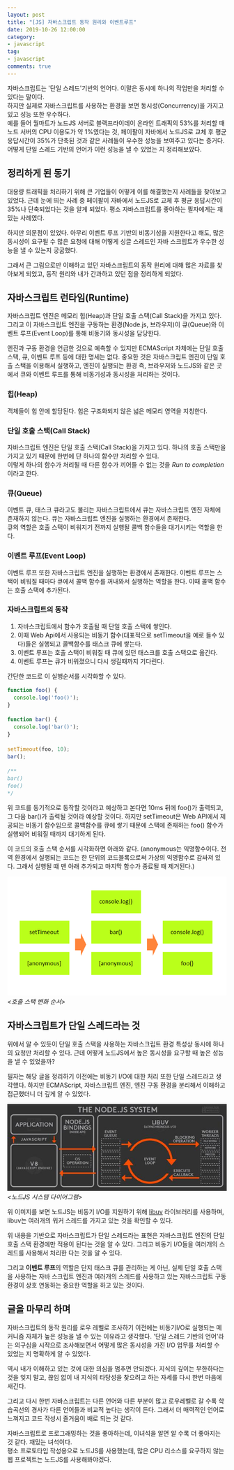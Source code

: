 ```yaml
---
layout: post
title: "[JS] 자바스크립트 동작 원리와 이벤트루프"
date: 2019-10-26 12:00:00
category:
- javascript
tag:
- javascript
comments: true
---
```


자바스크립트는 '단일 스레드'기반의 언어다. 이말은 동시에 하나의 작업만을 처리할 수 있다는 말이다.  
하지만 실제로 자바스크립트를 사용하는 환경을 보면 동시성(Concurrency)을 가지고 있고 성능 또한 우수하다.  
예를 들어 월마트가 노드JS 서버로 블랙프라이데이 온라인 트래픽의 53%를 처리할 때 노드 서버의 CPU 이용도가 약 1%였다는 것, 페이팔이 자바에서 노드JS로 교체 후 평균 응답시간이 35%가 단축된 것과 같은 사례들이 우수한 성능을 보여주고 있다는 증거다.
어떻게 단일 스레드 기반의 언어가 이런 성능을 낼 수 있었는 지 정리해보았다.

## 정리하게 된 동기
대용량 트래픽을 처리하기 위해 큰 기업들이 어떻게 이를 해결했는지 사례들을 찾아보고 있었다. 근데 눈에 띄는 사례 중 페이팔이 자바에서 노드JS로 교체 후 평균 응답시간이 35%나 단축되었다는 것을 알게 되었다. 평소 자바스크립트를 좋아하는 필자에게는 재밌는 사례였다.

하지만 의문점이 있었다. 아무리 이벤트 루프 기반의 비동기성을 지원한다고 해도, 많은 동시성이 요구될 수 많은 요청에 대해 어떻게 싱글 스레드인 자바 스크립트가 우수한 성능을 낼 수 있는지 궁굼했다.

그래서 큰 그림으로만 이해하고 있던 자바스크립트의 동작 원리에 대해 많은 자료를 찾아보게 되었고, 동작 원리와 내가 간과하고 있던 점을 정리하게 되었다.


## 자바스크립트 런타임(Runtime)
자바스크립트 엔진은 메모리 힙(Heap)과 단일 호출 스택(Call Stack)을 가지고 있다. 그리고 이 자바스크립트 엔진을 구동하는 환경(Node.js, 브라우저)이 큐(Queue)와 이벤트 루프(Event Loop)를 통해 비동기와 동시성을 담당한다.

엔진과 구동 환경을 언급한 것으로 예측할 수 있지만 ECMAScript 자체에는 단일 호출 스택, 큐, 이벤트 루프 등에 대한 명세는 없다. 중요한 것은 자바스크립트 엔진이 단일 호출 스택을 이용해서 실행하고, 엔진이 실행되는 환경 즉, 브라우저와 노드JS와 같은 곳에서 큐와 이벤트 루프를 통해 비동기성과 동시성을 처리하는 것이다.

### 힙(Heap)
객체들이 힙 안에 할당된다. 힙은 구조화되지 않은 넓은 메모리 영역을 지칭한다.

### 단일 호출 스택(Call Stack)
자바스크립트 엔진은 단일 호출 스택(Call Stack)을 가지고 있다. 하나의 호출 스택만을 가지고 있기 때문에 한번에 단 하나의 함수만 처리할 수 있다.  
이렇게 하나의 함수가 처리될 때 다른 함수가 끼어들 수 없는 것을 *Run to completion*이라고 한다.

### 큐(Queue)
이벤트 큐, 태스크 큐라고도 불리는 자바스크립트에서 큐는 자바스크립트 엔진 자체에 존재하지 않는다. 큐는 자바스크립트 엔진을 실행하는 환경에서 존재한다.  
큐의 역할은 호출 스택이 비워지기 전까지 실행될 콜백 함수들을 대기시키는 역할을 한다.

### 이벤트 루프(Event Loop)
이벤트 루프 또한 자바스크립트 엔진을 실행하는 환경에서 존재한다. 이벤트 루프는 스택이 비워질 때마다 큐에서 콜백 함수를 꺼내와서 실행하는 역할을 한다. 이때 콜백 함수는 호출 스택에 추가된다.

### 자바스크립트의 동작
1. 자바스크립트에서 함수가 호출될 때 단일 호출 스택에 쌓인다.
2. 이때 Web Api에서 사용되는 비동기 함수(대표적으로 setTimeout을 예로 들수 있다)들은 실행되고 콜백함수를 태스크 큐에 쌓는다.
3. 이벤트 루프는 호출 스택이 비워질 때 큐에 있던 태스크를 호출 스택으로 옮긴다.
4. 이벤트 루프는 큐가 비워졌으니 다시 생길때까지 기다린다.

간단한 코드로 이 실행순서를 시각화할 수 있다.

```js
function foo() { 
  console.log('foo()');
}

function bar() {
  console.log('bar()');
}

setTimeout(foo, 10);
bar();

/**
bar()
foo()
*/
```

위 코드를 동기적으로 동작할 것이라고 예상하고 본다면 10ms 뒤에 foo()가 출력되고, 그 다음 bar()가 출력될 것이라 예상할 것이다. 하지만 setTimeout은 Web API에서 제공되는 비동기 함수임으로 콜백함수를 큐에 쌓기 때문에 스택에 존재하는 foo() 함수가 실행되어 비워질 때까지 대기하게 된다.

이 코드의 호출 스택 순서를 시각화하면 아래와 같다. (anonymous는 익명함수이다. 전역 환경에서 실행되는 코드는 한 단위의 코드블록으로써 가상의 익명함수로 감싸져 있다. 그래서 실행될 떄 맨 아래 추가되고 마지막 함수가 종료될 때 제거된다.)

![CallStack](/assets/images/post/stackExample.png)*\<호출 스택 변화 순서\>*



## 자바스크립트가 단일 스레드라는 것
위에서 알 수 있듯이 단일 호출 스택을 사용하는 자바스크립트 환경 특성상 동시에 하나의 요청만 처리할 수 있다. 근데 어떻게 노드JS에서 높은 동시성을 요구할 때 높은 성능을 낼 수 있었을까?

필자는 해당 글을 정리하기 이전에는 비동기 I/O에 대한 처리 또한 단일 스레드라고 생각했다. 하지만 ECMAScript, 자바스크립트 엔진, 엔진 구동 환경을 분리해서 이해하고 접근했더니 더 깊게 알 수 있었다.

![NodeJSSystem](/assets/images/post/nodejsSystem.jpg)*\<노드JS 시스템 다이어그램\>*

위 이미지를 보면 노드JS는 비동기 I/O를 지원하기 위해 [libuv](https://libuv.org/) 라이브러리를 사용하며, libuv는 여러개의 워커 스레드를 가지고 있는 것을 확인할 수 있다.

위 내용을 기반으로 자바스크립트가 단일 스레드라는 표현은 자바스크립트 엔진의 단일 호출 스택 환경에만 적용이 된다는 것을 알 수 있다. 그리고 비동기 I/O들을 여러개의 스레드를 사용해서 처리한 다는 것을 알 수 있다.

그리고 **이벤트 루프**의 역할은 단지 태스크 큐를 관리하는 게 아닌, 실제 단일 호출 스택을 사용하는 자바 스크립트 엔진과 여러개의 스레드를 사용하고 있는 자바스크립트 구동 환경이 상호 연동하는 중요한 역할을 하고 있는 것이다.


## 글을 마무리 하며
자바스크립트의 동작 원리를 로우 레벨로 조사하기 이전에는 비동기I/O로 실행되는 메커니즘 자체가 높은 성능을 낼 수 있는 이유라고 생각했다. '단일 스레드 기반의 언어'라는 의구심을 시작으로 조사해보면서 어떻게 많은 동시성을 가진 I/O 업무를 처리할 수 있었는 지 명확하게 알 수 있었다.

역시 내가 이해하고 있는 것에 대한 의심을 멈추면 안되겠다. 지식의 깊이는 무한하다는 것을 잊지 말고, 끊임 없이 내 지식의 타당성을 찾으려고 하는 자세를 다시 한번 마음에 새긴다.

그리고 다시 한번 자바스크립트는 다른 언어와 다른 부분이 많고 로우레벨로 갈 수록 학습곡선의 경사가 다른 언어들과 비교적 높다는 생각이 든다. 그래서 더 매력적인 언어로 느껴지고 코드 작성시 즐거움이 배로 되는 것 같다.

자바스크립트로 프로그래밍하는 것을 좋아하는데, 이녀석을 알면 알 수록 더 좋아지는 것 같다. 재밌는 녀석이다.  
평소 프로토타입 작성용으로 노드JS를 사용했는데, 많은 CPU 리소스를 요구하지 않는 웹 프로젝트는 노드JS를 사용해봐야겠다.


